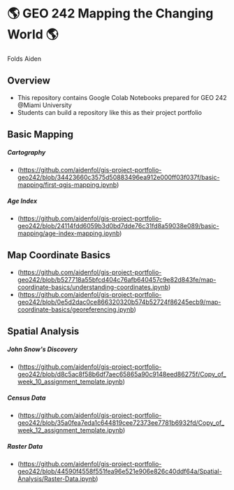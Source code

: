 # :earth_americas: GEO 242 Mapping the Changing World :earth_americas:

Folds Aiden

## Overview

- This repository contains Google Colab Notebooks prepared for GEO 242 @Miami University
- Students can build a repository like this as their project portfolio

## Basic Mapping

##### Cartography
- (https://github.com/aidenfol/gis-project-portfolio-geo242/blob/34423660c3575d50883496ea912e000ff03f037f/basic-mapping/first-qgis-mapping.ipynb)

##### Age Index
- (https://github.com/aidenfol/gis-project-portfolio-geo242/blob/24114fdd6059b3d0bd7dde76c31fd8a59038e089/basic-mapping/age-index-mapping.ipynb)

## Map Coordinate Basics

- (https://github.com/aidenfol/gis-project-portfolio-geo242/blob/b527718a55bfcd404c76afb640457c9e82d843fe/map-coordinate-basics/understanding-coordinates.ipynb)
- (https://github.com/aidenfol/gis-project-portfolio-geo242/blob/0e5d2dac0ce866320320b574b52724f86245ecb9/map-coordinate-basics/georeferencing.ipynb)

## Spatial Analysis

##### John Snow's Discovery
- (https://github.com/aidenfol/gis-project-portfolio-geo242/blob/d8c5ac8f58b6df7aec65865a90c9148eed86275f/Copy_of_week_10_assignment_template.ipynb)

##### Census Data
- (https://github.com/aidenfol/gis-project-portfolio-geo242/blob/35a0fea7eda1c644819cee72373ee7781b6932fd/Copy_of_week_12_assignment_template.ipynb)

##### Raster Data
- (https://github.com/aidenfol/gis-project-portfolio-geo242/blob/44590f4558f551fea96e521e906e826c40ddf64a/Spatial-Analysis/Raster-Data.ipynb)
